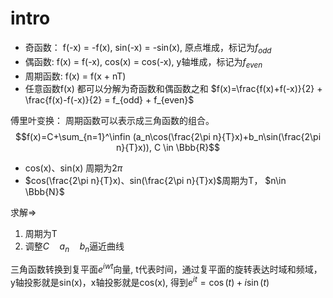 # intro

- 奇函数： f(-x) = -f(x), sin(-x) = -sin(x), 原点堆成，标记为$f_{odd}$
- 偶函数: f(x) = f(-x), cos(x) = cos(-x), y轴堆成，标记为$f_{even}$
- 周期函数: f(x) = f(x + nT)
- 任意函数f(x) 都可以分解为奇函数和偶函数之和 $f(x)=\frac{f(x)+f(-x)}{2} + \frac{f(x)-f(-x)}{2} = f_{odd} + f_{even}$

傅里叶变换： 周期函数可以表示成三角函数的组合。
$$f(x)=C+\sum_{n=1}^\infin (a_n\cos(\frac{2\pi n}{T}x)+b_n\sin(\frac{2\pi n}{T}x)), C \in \Bbb{R}$$

- cos(x)、sin(x) 周期为$2\pi$
- $cos(\frac{2\pi n}{T}x)、sin(\frac{2\pi n}{T}x)$周期为T， $n\in \Bbb{N}$

求解=> 
1. 周期为T
2. 调整$C \quad a_n \quad b_n$逼近曲线

三角函数转换到复平面$e^{iwt}$向量, t代表时间，通过复平面的旋转表达时域和频域， y轴投影就是sin(x)，x轴投影就是cos(x), 得到$e^{it} = \cos(t) + i\sin(t)$
